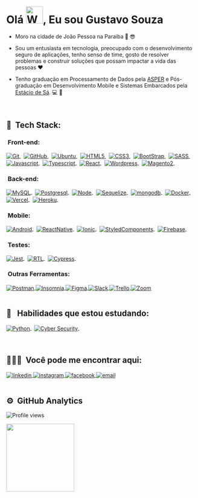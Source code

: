 
<h1 align="left">Olá  <img src="https://raw.githubusercontent.com/nixin72/nixin72/master/wave.gif" 
         alt="Waving hand animated gif"
         height="45"
         width="45" />, Eu sou Gustavo Souza</h1>


- Moro na cidade de João Pessoa na Paraiba :sunrise: :sunglasses:

- Sou um entusiasta em tecnologia, preocupado com o desenvolvimento seguro de aplicações, tenho senso de time, gosto de resolver problemas e construir soluções que possam impactar a vida das pessoas :heart: 

- Tenho graduação em Processamento de Dados pela [ASPER](https://www.asper.edu.br/) e Pós-graduação em Desenvolvimento Mobile e Sistemas Embarcados pela [Estácio de Sá](https://estacio.br/). :computer: :iphone:

<br />

## :robot: &nbsp;Tech Stack:

### &nbsp;Front-end:
<a href="https://git-scm.com/" target="_blank">
  <img align="center" src="https://img.shields.io/badge/-Git-414141?style=flat&logo=git" alt="Git"/>
</a>&nbsp;
<a href="https://github.com/" target="_blank">
  <img align="center" src="https://img.shields.io/badge/-GitHub-414141?style=flat&logo=github" alt="GitHub"/>
</a>&nbsp;
<a href="https://ubuntu.com" target="_blank">
  <img align="center" src="https://img.shields.io/badge/-Ubuntu-414141?style=flat&logo=ubuntu" alt="Ubuntu"/>
</a>&nbsp;
<a href="https://www.w3c.br/Cursos/CursoHTML5" target="_blank">
  <img align="center" src="https://img.shields.io/badge/-HTML5-414141?style=flat&logo=html5" alt="HTML5"/>
</a>&nbsp;
<a href="https://www.w3c.br/Cursos/CursoCSS3/" target="_blank">
  <img align="center" src="https://img.shields.io/badge/-CSS3-414141?style=flat&logo=css3" alt="CSS3"/>
</a>&nbsp;
<a href="https://getbootstrap.com/docs/5.2/getting-started/introduction/" target="_blank">
  <img align="center" src="https://img.shields.io/badge/-BootStrap-414141?style=flat&logo=bootstrap" alt="BootStrap"/>
</a>&nbsp;
<a href="https://sass-lang.com/documentation" target="_blank">
  <img align="center" src="https://img.shields.io/badge/-SASS-414141?style=flat&logo=sass" alt="SASS"/>
</a>&nbsp;
<a href="https://www.w3schools.com/js/" target="_blank">
  <img align="center" src="https://img.shields.io/badge/-Javascript-414141?style=flat&logo=javascript" alt="Javascript"/>
</a>&nbsp;
<a href="https://www.typescriptlang.org/docs/" target="_blank">
  <img align="center" src="https://img.shields.io/badge/-Typescript-414141?style=flat&logo=typescript" alt="Typescript"/>
</a>&nbsp;
<a href="https://pt-br.reactjs.org/" target="_blank">
  <img align="center" src="https://img.shields.io/badge/-React-414141?style=flat&logo=react" alt="React"/>
</a>&nbsp;
<a href="https://br.wordpress.org/" target="_blank">
  <img align="center" src="https://img.shields.io/badge/-Wordpress-414141?style=flat&logo=wordpress" alt="Wordpress"/>
</a>&nbsp;
<a href="https://marketplace.magento.com/" target="_blank">
  <img align="center" src="https://img.shields.io/badge/-Magento2-414141?style=flat&logo=magento" alt="Magento2"/>
</a>&nbsp;

### &nbsp;Back-end:

<a href="https://www.mysql.com/" target="_blank">
  <img align="center" src="https://img.shields.io/badge/-MySQL-414141?style=flat&logo=mysql" alt="MySQL"/>
</a>&nbsp;
<a href="https://www.postgresql.org/" target="_blank">
  <img align="center" src="https://img.shields.io/badge/-Postgresql-414141?style=flat&logo=postgresql" alt="Postgresql"/>
</a>&nbsp;
<a href="https://nodejs.org/en/" target="_blank">
  <img align="center" src="https://img.shields.io/badge/-NodeJs-414141?style=flat&logo=node.js" alt="Node"/>
</a>&nbsp;
<a href="https://sequelize.org/docs/v6/getting-started/" target="_blank">
  <img align="center" src="https://img.shields.io/badge/-Sequelize-414141?style=flat&logo=sequelize" alt="Sequelize"/>
</a>&nbsp;
<a href="https://cloud.mongodb.com/" target="_blank">
  <img align="center" src="https://img.shields.io/badge/-Mongo-414141?style=flat&logo=mongodb" alt="mongodb"/>
</a>&nbsp;
<a href="https://docs.docker.com/" target="_blank">
  <img align="center" src="https://img.shields.io/badge/-Docker-414141?style=flat&logo=docker" alt="Docker"/>
</a>&nbsp;
<a href="https://vercel.com/" target="_blank">
  <img align="center" src="https://img.shields.io/badge/-Vercel-414141?style=flat&logo=vercel" alt="Vercel"/>
</a>&nbsp;
<a href="https://heroku.com/" target="_blank">
  <img align="center" src="https://img.shields.io/badge/-Heroku-414141?style=flat&logo=heroku" alt="Heroku"/>
</a>&nbsp;

### &nbsp;Mobile:

<a href="https://developer.android.com/" target="_blank">
  <img align="center" src="https://img.shields.io/badge/-Android-414141?style=flat&logo=android" alt="Android"/>
</a>&nbsp;
<a href="https://reactnative.dev/docs/getting-started" target="_blank">
  <img align="center" src="https://img.shields.io/badge/-ReactNative-414141?style=flat&logo=react" alt="ReactNative"/>
</a>&nbsp;
<a href="https://ionicframework.com/docs/" target="_blank">
  <img align="center" src="https://img.shields.io/badge/-Ionic-414141?style=flat&logo=ionic" alt="Ionic"/>
</a>&nbsp;
<a href="https://styled-components.com/docs" target="_blank">
  <img align="center" src="https://img.shields.io/badge/-SytedComponents-414141?style=flat&logo=styled-components" alt="StyledComponents"/>
</a>&nbsp;
<a href="https://firebase.google.com/" target="_blank">
  <img align="center" src="https://img.shields.io/badge/-Firebase-414141?style=flat&logo=firebase" alt="Firebase"/>
</a>&nbsp;


### &nbsp;Testes:

<a href="https://jestjs.io/pt-BR/docs/getting-started" target="_blank">
  <img align="center" src="https://img.shields.io/badge/-Jest-414141?style=flat&logo=jest" alt="Jest"/>
</a>&nbsp;
<a href="https://testing-library.com/docs/react-testing-library/intro/" target="_blank">
  <img align="center" src="https://img.shields.io/badge/-RTL-414141?style=flat&logo=rtl" alt="RTL"/>
</a>&nbsp;
<a href="https://docs.cypress.io/guides/overview/why-cypress" target="_blank">
  <img align="center" src="https://img.shields.io/badge/-Cypress-414141?style=flat&logo=cypress" alt="Cypress"/>
</a>&nbsp;

### &nbsp;Outras Ferramentas:

<a href="https://www.postman.com/" target="_blank">
  <img align="center" src="https://img.shields.io/badge/-Postman-414141?style=flat&logo=postman" alt="Postman"/>
</a>
<a href="https://insomnia.rest/" target="_blank">
  <img align="center" src="https://img.shields.io/badge/-Insomnia-414141?style=flat&logo=insomnia" alt="Insomnia"/>
</a>
<a href="https://www.figma.com/" target="_blank">
  <img align="center" src="https://img.shields.io/badge/-Figma-414141?style=flat&logo=figma" alt="Figma"/>
</a>
<a href="https://slack.com" target="_blank">
  <img align="center" src="https://img.shields.io/badge/-Slack-414141?style=flat&logo=slack" alt="Slack"/>
</a>
<a href="https://trello.com/" target="_blank">
  <img align="center" src="https://img.shields.io/badge/-Trello-414141?style=flat&logo=trello" alt="Trello"/>
</a>
<a href="https://zoom.us/" target="_blank">
  <img align="center" src="https://img.shields.io/badge/-Zoom-414141?style=flat&logo=zoom" alt="Zoom"/>
</a>
<br><br>

## :rocket: &nbsp; Habilidades que estou estudando:


<a href="https://docs.python.org/3/" target="_blank">
  <img align="center" src="https://img.shields.io/badge/-Python-414141?style=flat&logo=python" alt="Python"/>
</a>&nbsp;
<a href="https://securityblue.team/" target="_blank">
  <img align="center" src="https://img.shields.io/badge/-Cyber Security-414141?style=flat&logo=cybersecurity" alt="Cyber Security"/>
</a>&nbsp;
<br><br><br>

## 👨🏽‍🦲 &nbsp;Você pode me encontrar aqui:

<p align="left" >
<a href="https://www.linkedin.com/in/gustavosouza-jp/" target="_blank">
  <img align="center" src="https://img.shields.io/badge/-gustavogss-003399?style=flat&logo=linkedin" alt="linkedin"/>
</a>
<a href="https://www.instagram.com/gustavogss.jp/?hl=pt-br" target="_blank">
 <img align="center" src="https://img.shields.io/badge/-gustavogss-003399?style=flat&logo=instagram" alt="instagram"/>
</a>
<a href="https://www.facebook.com/gustavogss.jp/" target="_blank">
 <img align="center" src="https://img.shields.io/badge/-gustavogss-003399?style=flat&logo=facebook" alt="facebook"/>
</a> 
 <a href=mailto:gustavogss.dev@gmail.com?subject="HTML link" target="_blank">
 <img align="center" src="https://img.shields.io/badge/-gustavogss.dev@gmail.com-003399?style=flat&logo=gmail" alt="email"/>
</a> 
<br><br>
         
## ⚙️ &nbsp;GitHub Analytics
         
 <div align="left">
<p align="left"> <img src="https://komarev.com/ghpvc/?username=gustavogss&color=yellow" alt="Profile views" /> </p>
<img height="180em" src="https://github-readme-stats.vercel.app/api?username=gustavogss&show_icons=true&theme=radical" />
 </div>
 
<!--  <p align="left"> <img src="https://komarev.com/ghpvc/?username=gustavogss&color=yellow" alt="Profile views" /> </p>
  <a href="https://github.com/gustavogss">
  <img height="180em" src="https://github-readme-stats.vercel.app/api?username=gustavogss&show_icons=true&theme=dracula&include_all_commits=true&count_private=true"/> -->
                                                                                                






